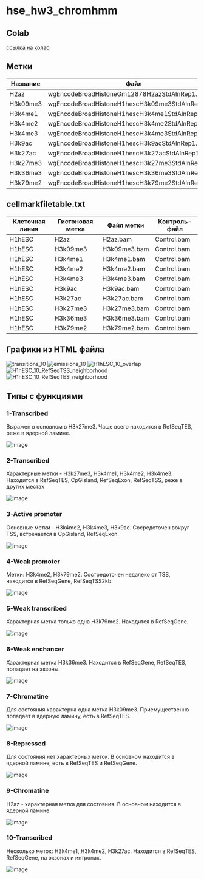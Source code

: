 # hse_hw3_chromhmm
## Colab
[ссылка на колаб](https://colab.research.google.com/drive/1uUXhgnoPCbGP2ZsV7fpZS-LaxL2Qzx16?usp=sharing)
## Метки
| Название | Файл                                             |
|----------|--------------------------------------------------|
| H2az     | wgEncodeBroadHistoneGm12878H2azStdAlnRep1.bam    |
| H3k09me3 | wgEncodeBroadHistoneH1hescH3k09me3StdAlnRep1.bam |
| H3k4me1  | wgEncodeBroadHistoneH1hescH3k4me1StdAlnRep1.bam  |
| H3k4me2  | wgEncodeBroadHistoneH1hescH3k4me2StdAlnRep1.bam  |
| H3k4me3  | wgEncodeBroadHistoneH1hescH3k4me3StdAlnRep1.bam  |
| H3k9ac   | wgEncodeBroadHistoneH1hescH3k9acStdAlnRep1.bam   |
| H3k27ac  | wgEncodeBroadHistoneH1hescH3k27acStdAlnRep1.bam  |
| H3k27me3 | wgEncodeBroadHistoneH1hescH3k27me3StdAlnRep1.bam |
| H3k36me3 | wgEncodeBroadHistoneH1hescH3k36me3StdAlnRep1.bam |
| H3k79me2 | wgEncodeBroadHistoneH1hescH3k79me2StdAlnRep1.bam |
## cellmarkfiletable.txt
|Клеточная линия|Гистоновая метка|Файл метки|Контроль-файл|
|--------|----------|--------------|-------------|
| H1hESC | H2az     | H2az.bam     | Control.bam |
| H1hESC | H3k09me3 | H3k09me3.bam | Control.bam |
| H1hESC | H3k4me1  | H3k4me1.bam  | Control.bam |
| H1hESC | H3k4me2  | H3k4me2.bam  | Control.bam |
| H1hESC | H3k4me3  | H3k4me3.bam  | Control.bam |
| H1hESC | H3k9ac   | H3k9ac.bam   | Control.bam |
| H1hESC | H3k27ac  | H3k27ac.bam  | Control.bam |
| H1hESC | H3k27me3 | H3k27me3.bam | Control.bam |
| H1hESC | H3k36me3 | H3k36me3.bam | Control.bam |
| H1hESC | H3k79me2 | H3k79me2.bam | Control.bam |
## Графики из HTML файла
![transitions_10](https://user-images.githubusercontent.com/115037034/229914974-3c7ad2a2-1496-4337-8617-316d35d18735.png)
![emissions_10](https://user-images.githubusercontent.com/115037034/229915038-4c74c4ef-17a4-4de3-a88a-1a712130e5b4.png)
![H1hESC_10_overlap](https://user-images.githubusercontent.com/115037034/229915101-f7d94be4-a722-4adf-a52b-dac47035a1a0.png)
![H1hESC_10_RefSeqTSS_neighborhood](https://user-images.githubusercontent.com/115037034/229915132-a39aa836-ab6a-4d28-902d-6c53ac8157ee.png)
![H1hESC_10_RefSeqTES_neighborhood](https://user-images.githubusercontent.com/115037034/229915167-5a03608f-5478-44a6-9903-6b473f2322fb.png)
## Типы с функциями
### 1-Transcribed
Выражен в основном в H3k27me3. Чаще всего находится в RefSeqTES, реже в ядерной ламине.

![image](https://user-images.githubusercontent.com/115037034/230182754-11573084-9a9f-405a-be68-44b3e1260413.png)
### 2-Transcribed
Характерные метки - H3k27me3, H3k4me1, H3k4me2, H3k4me3. Находится в RefSeqTES, CpGisland, RefSeqExon, RefSeqTSS, реже в других местах

![image](https://user-images.githubusercontent.com/115037034/230184263-134c2b2d-7da8-4b0b-a365-1d2f5e74b102.png)

### 3-Active promoter
Основные метки - H3k4me2, H3k4me3, H3k9ac. Сосредоточен вокруг TSS, встречается в CpGisland, RefSeqExon.

![image](https://user-images.githubusercontent.com/115037034/230184997-11aea509-4437-4c4f-9e7f-5e964839a721.png)

### 4-Weak promoter
Метки: H3k4me2, H3k79me2. Состредоточен недалеко от TSS, находится в RefSeqGene, RefSeqTSS2kb.

![image](https://user-images.githubusercontent.com/115037034/230191714-71de072b-9ec9-40d6-93ae-829249d86fe8.png)

### 5-Weak transcribed
Характерная метка только одна H3k79me2. Находится в RefSeqGene. 

![image](https://user-images.githubusercontent.com/115037034/230192201-e40faf0e-44d6-43ce-8c23-ad8540dd45a1.png)

### 6-Weak enchancer
Характерная метка H3k36me3. Находится в RefSeqGene, RefSeqTES, попадает на экзоны.

![image](https://user-images.githubusercontent.com/115037034/230190696-708fd131-30e7-4fec-947d-44a8c4a5d8bb.png)

### 7-Chromatine
Для состояния характерна одна метка H3k09me3. Приемущественно попадает в ядерную ламину, есть в RefSeqTES.

![image](https://user-images.githubusercontent.com/115037034/230188920-708e9fa6-d842-4ac6-a00f-fe3ffd7665a9.png)

### 8-Repressed
Для состояния нет характерных меток. В основном находится в ядерной ламине, есть в RefSeqTES и RefSeqGene.

![image](https://user-images.githubusercontent.com/115037034/230190247-5c06e77b-c127-4cf3-8a18-9fcc1625d9dc.png)

### 9-Chromatine
H2az - характерная метка для состояния. В основном находится в ядерной ламине.

![image](https://user-images.githubusercontent.com/115037034/230193315-0d06f0b7-941d-4bd9-879e-7224a82816ff.png)

### 10-Transcribed
Несколько меток:  H3k4me1, H3k4me2, H3k27ac. Находится в RefSeqTES, RefSeqGene, на экзонах и интронах.

![image](https://user-images.githubusercontent.com/115037034/230191289-e9302ac5-4f34-4a45-aff7-144e3f63c318.png)


